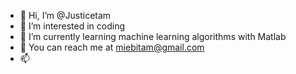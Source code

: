 - 👋 Hi, I’m @Justicetam
- 👀 I’m interested in coding
- 🌱 I’m currently learning machine learning algorithms with Matlab
- 💞️ You can reach me at miebitam@gmail.com
- 📫 

<!---
Justicetam/Justicetam is a ✨ special ✨ repository because its `README.md` (this file) appears on your GitHub profile.
You can click the Preview link to take a look at your changes.
--->

